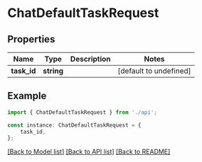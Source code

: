 # ChatDefaultTaskRequest


## Properties

Name | Type | Description | Notes
------------ | ------------- | ------------- | -------------
**task_id** | **string** |  | [default to undefined]

## Example

```typescript
import { ChatDefaultTaskRequest } from './api';

const instance: ChatDefaultTaskRequest = {
    task_id,
};
```

[[Back to Model list]](../README.md#documentation-for-models) [[Back to API list]](../README.md#documentation-for-api-endpoints) [[Back to README]](../README.md)
